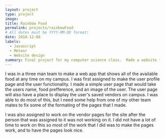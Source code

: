 ```yaml
---
layout: project
type: project
image: 
title: Rainbow Food
permalink: projects/rainbowFood
# All dates must be YYYY-MM-DD format!
date: 2018-12-08
labels:
  - Javascript
  - Meteor
  - Website design
summary: Final project for my computer science class.  Made a website that listed all the food that is available on the University of Hawaii at Manoa campus.
---
```


I was in a three man team to make a web app that shows all of the available food at any time on my campus.  I was first assigned to make the user profile page and the user functionality.  I made a simple user page that would take the users name, food prefference, and an image of the user.  The user page will also have a place to display the user's saved vendors on campus.  I was able to do most of this, but I need some help from one of my other team mates to fix some of the formating of the pages that I made.

I was also assigned to work on the vendor pages for the site after the person that was assigned to it was not working on it.  I did not have a lot of time to work on this so most of the work that I did was to make the pages work, and to have the pages look nice.  
